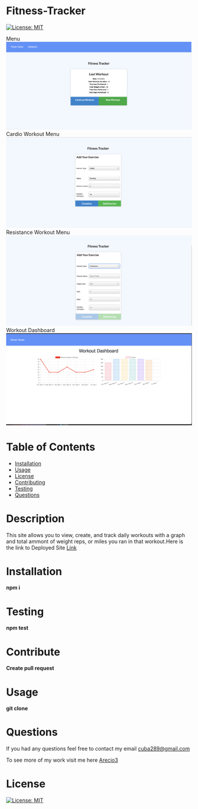 # Fitness-Tracker
  [![License: MIT](https://img.shields.io/badge/License-MIT-yellow.svg)](https://opensource.org/licenses/MIT)


  Menu
 <img src="public/images/menu.png"></img>
 Cardio Workout Menu
 <img src="public/images/cardio.png"></img>
 Resistance Workout Menu
 <img src="public/images/resistance.png"></img>
 Workout Dashboard
 <img src="public/images/graph.png"></img>
  # Table of Contents 
  * [Installation](#Installation) 
  * [Usage](#Usage) 
  * [License](#license)
  * [Contributing](#Contribute) 
  * [Testing](#Testing)
  * [Questions](#Questions)
  
  # Description 
This site allows you to view, create, and track daily workouts with a graph and total ammont of weight reps, or miles you ran in that workout.Here is the link to Deployed Site
[Link]('https://fitness-tracker-arecio.herokuapp.com/?id=609d904d2c4c8d0015908732')


  # Installation
   **npm i**

  # Testing
  **npm test**

  # Contribute
  **Create pull request**

  # Usage
  **git clone**

  # Questions
  If you had any questions feel free to contact my email cuba289@gmail.com

  To see more of my work visit me here [Arecio3](https://github.com/Arecio3)


  # License
  [![License: MIT](https://img.shields.io/badge/License-MIT-yellow.svg)](https://opensource.org/licenses/MIT)

